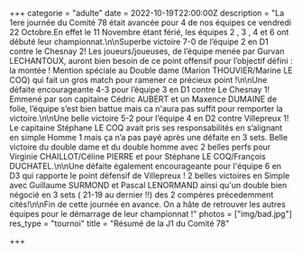 +++
categorie = "adulte"
date = 2022-10-19T22:00:00Z
description = "La 1ere journée du Comité 78 était avancée pour 4 de nos équipes ce vendredi 22 Octobre.En effet le 11 Novembre étant férié, les équipes 2 , 3 , 4 et 6 ont débuté leur championnat.\n\nSuperbe victoire 7-0 de l’équipe 2 en D1 contre le Chesnay 2! Les joueurs/joueuses, de l’équipe menée par Gurvan LECHANTOUX, auront bien besoin de ce point offensif pour l’objectif défini : la montée ! Mention spéciale au Double dame (Marion THOUVIER/Marine LE COQ) qui fait un gros match pour ramener ce précieux point !\n\nUne défaite encourageante 4-3 pour l’équipe 3 en D1 contre Le Chesnay 1! Emmené par son capitaine Cédric AUBERT et un Maxence DUMAINE de folie, l’équipe s’est bien battue mais ca n'aura pas suffit pour remporter la victoire.\n\nUne belle victoire 5-2 pour l’équipe 4 en D2 contre Villepreux 1! Le capitaine Stéphane LE COQ avait pris ses responsabilités en s’alignant en simple Homme 1 mais ça n’a pas payé après une défaite en 3 sets. Belle victoire du double dame et du double homme avec 2 belles perfs pour Virginie CHAILLOT/Céline PIERRE et pour Stéphane LE COQ/François DUCHATEL.\n\nUne défaite également encourageante pour l'équipe 6 en D3 qui rapporte le point défensif de Villepreux ! 2 belles victoires en Simple avec Guillaume SURMOND et Pascal LENORMAND ainsi qu'un double bien négocié en 3 sets ( 21-19 au dernier !!) des 2 compères précedemment cités!\n\nFin de cette journée en avance. On a hâte de retrouver les autres équipes pour le démarrage de leur championnat !"
photos = ["img/bad.jpg"]
res_type = "tournoi"
title = "Résumé de la J1 du Comité 78"

+++
